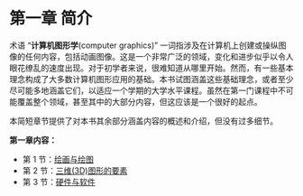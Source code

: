# 第一章 简介

术语 “**计算机图形学**(computer graphics)” 一词指涉及在计算机上创建或操纵图像的任何内容，包括动画图像。这是一个非常广泛的领域，变化和进步似乎以令人眼花缭乱的速度出现。对于初学者来说，很难知道从哪里开始。然而，有一些基本理念构成了大多数计算机图形应用的基础。本书试图涵盖这些基础理念，或者至少尽可能多地涵盖它们，以适应一个学期的大学水平课程。虽然在第一门课程中不可能覆盖整个领域，甚至其中的大部分内容，但这应该是一个很好的起点。

本简短章节提供了对本书其余部分涵盖内容的概述和介绍，但没有过多细节。

**第一章内容：**

- 第 1 节：[绘画与绘图](./s1/)
- 第 2 节：[三维(3D)图形的要素](./s2/)
- 第 3 节：[硬件与软件](./s3/)
